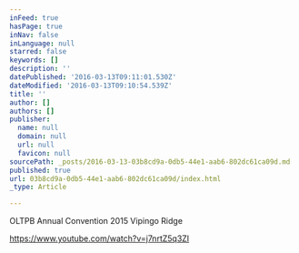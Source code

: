 ```yaml
---
inFeed: true
hasPage: true
inNav: false
inLanguage: null
starred: false
keywords: []
description: ''
datePublished: '2016-03-13T09:11:01.530Z'
dateModified: '2016-03-13T09:10:54.539Z'
title: ''
author: []
authors: []
publisher:
  name: null
  domain: null
  url: null
  favicon: null
sourcePath: _posts/2016-03-13-03b8cd9a-0db5-44e1-aab6-802dc61ca09d.md
published: true
url: 03b8cd9a-0db5-44e1-aab6-802dc61ca09d/index.html
_type: Article

---
```

OLTPB Annual Convention 2015 Vipingo Ridge

  
https://www.youtube.com/watch?v=j7nrtZ5q3ZI